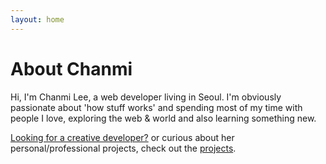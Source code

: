 ```yaml
---
layout: home
---
```

# About Chanmi

Hi,
I'm Chanmi Lee, a web developer living in Seoul.
I'm obviously passionate about 'how stuff works' and spending most of my time with people I love, exploring the web & world and also learning something new.

[Looking for a creative developer?](https://chanmi-lee.github.io/profile)
or curious about her personal/professional projects, check out the [projects](https://chanmi-lee.github.com/projects).